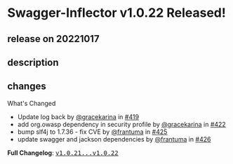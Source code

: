 # Swagger-Inflector v1.0.22 Released!

## release on 20221017
## description
## changes
What's Changed

* Update log back by <a class="user-mention notranslate" data-hovercard-type="user" data-hovercard-url="/users/gracekarina/hovercard" data-octo-click="hovercard-link-click" data-octo-dimensions="link_type:self" href="https://github.com/gracekarina">@gracekarina</a> in <a class="issue-link js-issue-link" data-error-text="Failed to load title" data-id="1146093675" data-permission-text="Title is private" data-url="https://github.com/swagger-api/swagger-inflector/issues/419" data-hovercard-type="pull_request" data-hovercard-url="/swagger-api/swagger-inflector/pull/419/hovercard" href="https://github.com/swagger-api/swagger-inflector/pull/419">#419</a>
* add org.owasp dependency in security profile by <a class="user-mention notranslate" data-hovercard-type="user" data-hovercard-url="/users/gracekarina/hovercard" data-octo-click="hovercard-link-click" data-octo-dimensions="link_type:self" href="https://github.com/gracekarina">@gracekarina</a> in <a class="issue-link js-issue-link" data-error-text="Failed to load title" data-id="1147332620" data-permission-text="Title is private" data-url="https://github.com/swagger-api/swagger-inflector/issues/422" data-hovercard-type="pull_request" data-hovercard-url="/swagger-api/swagger-inflector/pull/422/hovercard" href="https://github.com/swagger-api/swagger-inflector/pull/422">#422</a>
* bump slf4j to 1.7.36 - fix CVE by <a class="user-mention notranslate" data-hovercard-type="user" data-hovercard-url="/users/frantuma/hovercard" data-octo-click="hovercard-link-click" data-octo-dimensions="link_type:self" href="https://github.com/frantuma">@frantuma</a> in <a class="issue-link js-issue-link" data-error-text="Failed to load title" data-id="1358377897" data-permission-text="Title is private" data-url="https://github.com/swagger-api/swagger-inflector/issues/425" data-hovercard-type="pull_request" data-hovercard-url="/swagger-api/swagger-inflector/pull/425/hovercard" href="https://github.com/swagger-api/swagger-inflector/pull/425">#425</a>
* update swagger and jackson dependencies by <a class="user-mention notranslate" data-hovercard-type="user" data-hovercard-url="/users/frantuma/hovercard" data-octo-click="hovercard-link-click" data-octo-dimensions="link_type:self" href="https://github.com/frantuma">@frantuma</a> in <a class="issue-link js-issue-link" data-error-text="Failed to load title" data-id="1411807172" data-permission-text="Title is private" data-url="https://github.com/swagger-api/swagger-inflector/issues/426" data-hovercard-type="pull_request" data-hovercard-url="/swagger-api/swagger-inflector/pull/426/hovercard" href="https://github.com/swagger-api/swagger-inflector/pull/426">#426</a>

<strong>Full Changelog</strong>: <a class="commit-link" href="https://github.com/swagger-api/swagger-inflector/compare/v1.0.21...v1.0.22"><tt>v1.0.21...v1.0.22</tt></a>

